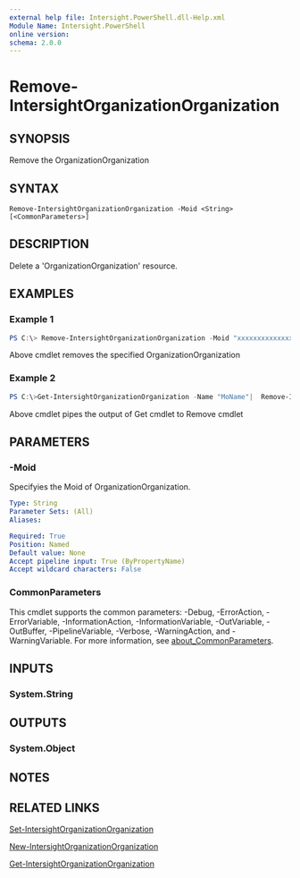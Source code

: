 ```yaml
---
external help file: Intersight.PowerShell.dll-Help.xml
Module Name: Intersight.PowerShell
online version:
schema: 2.0.0
---
```


# Remove-IntersightOrganizationOrganization

## SYNOPSIS
Remove the OrganizationOrganization

## SYNTAX

```
Remove-IntersightOrganizationOrganization -Moid <String> [<CommonParameters>]
```

## DESCRIPTION
Delete a &apos;OrganizationOrganization&apos; resource.

## EXAMPLES

### Example 1
```powershell
PS C:\> Remove-IntersightOrganizationOrganization -Moid "xxxxxxxxxxxxxxxxxxxxxxxxxxx"
```
Above cmdlet removes the specified OrganizationOrganization 

### Example 2
```powershell
PS C:\>Get-IntersightOrganizationOrganization -Name "MoName"|  Remove-IntersightOrganizationOrganization
```
Above cmdlet pipes the output of Get cmdlet to Remove cmdlet

## PARAMETERS

### -Moid
Specifyies the Moid of OrganizationOrganization.

```yaml
Type: String
Parameter Sets: (All)
Aliases:

Required: True
Position: Named
Default value: None
Accept pipeline input: True (ByPropertyName)
Accept wildcard characters: False
```

### CommonParameters
This cmdlet supports the common parameters: -Debug, -ErrorAction, -ErrorVariable, -InformationAction, -InformationVariable, -OutVariable, -OutBuffer, -PipelineVariable, -Verbose, -WarningAction, and -WarningVariable. For more information, see [about_CommonParameters](http://go.microsoft.com/fwlink/?LinkID=113216).

## INPUTS

### System.String

## OUTPUTS

### System.Object
## NOTES

## RELATED LINKS

[Set-IntersightOrganizationOrganization](./Set-IntersightOrganizationOrganization.md)

[New-IntersightOrganizationOrganization](./New-IntersightOrganizationOrganization.md)

[Get-IntersightOrganizationOrganization](./Get-IntersightOrganizationOrganization.md)

